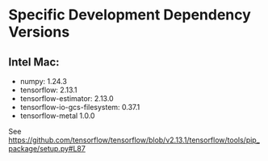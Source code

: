 # Specific Development Dependency Versions

## Intel Mac:

- numpy: 1.24.3
- tensorflow: 2.13.1
- tensorflow-estimator: 2.13.0
- tensorflow-io-gcs-filesystem: 0.37.1
- tensorflow-metal 1.0.0

See https://github.com/tensorflow/tensorflow/blob/v2.13.1/tensorflow/tools/pip_package/setup.py#L87